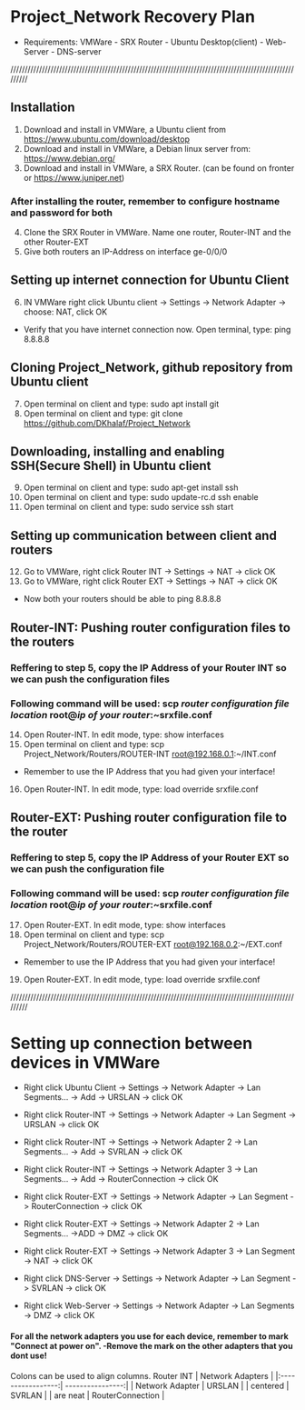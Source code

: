 # Project_Network Recovery Plan
* Requirements: VMWare - SRX Router - Ubuntu Desktop(client) - Web-Server - DNS-server

/////////////////////////////////////////////////////////////////////////////////////////////////////////

## Installation
1) Download and install in VMWare, a Ubuntu client from https://www.ubuntu.com/download/desktop
2) Download and install in VMWare, a Debian linux server from: https://www.debian.org/
3) Download and install in VMWare, a SRX Router. (can be found on fronter or https://www.juniper.net)

### After installing the router, remember to configure hostname and password for both
4) Clone the SRX Router in VMWare. Name one router, Router-INT and the other Router-EXT
5) Give both routers an IP-Address on interface ge-0/0/0

## Setting up internet connection for Ubuntu Client
6) IN VMWare right click Ubuntu client -> Settings -> Network Adapter -> choose: NAT, click OK
* Verify that you have internet connection now. Open terminal, type: ping 8.8.8.8

## Cloning Project_Network, github repository from Ubuntu client

7) Open terminal on client and type: sudo apt install git
8) Open terminal on client and type: git clone https://github.com/DKhalaf/Project_Network


## Downloading, installing and enabling SSH(Secure Shell) in Ubuntu client
9) Open terminal on client and type: sudo apt-get install ssh
10) Open terminal on client and type: sudo update-rc.d ssh enable
11) Open terminal on client and type: sudo service ssh start


## Setting up communication between client and routers
12) Go to VMWare, right click Router INT -> Settings -> NAT -> click OK
13) Go to VMWare, right click Router EXT -> Settings -> NAT -> click OK
* Now both your routers should be able to ping 8.8.8.8


## Router-INT: Pushing router configuration files to the routers
### Reffering to step 5, copy the IP Address of your Router INT so we can push the configuration files
### Following command will be used: scp *router configuration file location* root@*ip of your router*:~srxfile.conf

14) Open Router-INT. In edit mode, type: show interfaces
15) Open terminal on client and type: scp Project_Network/Routers/ROUTER-INT root@192.168.0.1:~/INT.conf
* Remember to use the IP Address that you had given your interface!
16) Open Router-INT. In edit mode, type: load override srxfile.conf

## Router-EXT: Pushing router configuration file to the router
### Reffering to step 5, copy the IP Address of your Router EXT so we can push the configuration file
### Following command will be used: scp *router configuration file location* root@*ip of your router*:~srxfile.conf

17) Open Router-EXT. In edit mode, type: show interfaces
18) Open terminal on client and type: scp Project_Network/Routers/ROUTER-EXT root@192.168.0.2:~/EXT.conf
* Remember to use the IP Address that you had given your interface!
19) Open Router-EXT. In edit mode, type: load override srxfile.conf


/////////////////////////////////////////////////////////////////////////////////////////////////////////
# Setting up connection between devices in VMWare
* Right click Ubuntu Client -> Settings -> Network Adapter -> Lan Segments... -> Add -> URSLAN -> click OK

* Right click Router-INT -> Settings -> Network Adapter -> Lan Segment -> URSLAN -> click OK
* Right click Router-INT -> Settings -> Network Adapter 2 -> Lan Segments... -> Add -> SVRLAN -> click OK
* Right click Router-INT -> Settings -> Network Adapter 3 -> Lan Segments... -> Add -> RouterConnection -> click OK

* Right click Router-EXT -> Settings -> Network Adapter -> Lan Segment -> RouterConnection -> click OK
* Right click Router-EXT -> Settings -> Network Adapter 2 -> Lan Segments... ->ADD -> DMZ -> click OK
* Right click Router-EXT -> Settings -> Network Adapter 3 -> Lan Segment -> NAT -> click OK

* Right click DNS-Server -> Settings -> Network Adapter  -> Lan Segment -> SVRLAN -> click OK

* Right click Web-Server -> Settings -> Network Adapter  -> Lan Segments -> DMZ -> click OK

#### For all the network adapters you use for each device, remember to mark "Connect at power on". -Remove the mark on the other adapters that you dont use!


Colons can be used to align columns.
Router INT
| Network Adapters  |
|:-----------------:| ----------------:|
| Network Adapter   | URSLAN           |
| centered          | SVRLAN           |
| are neat          | RouterConnection |
